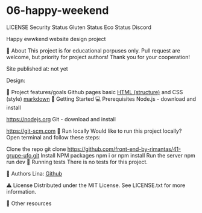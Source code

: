 # 06-happy-weekend
LICENSE Security Status Gluten Status Eco Status Discord

Happy ewwkend
website design project


🌟 About
This project is for educational porpuses only. Pull request are welcome, but priority for project authors! Thank you for your cooperation!

Site published at: not yet

Design: 

🎯 Project features/goals
Github pages
basic [HTML (structure)](https://www.w3schools.com/TAGS/default.asp) and CSS (style)
[markdown](https://docs.github.com/en/get-started/writing-on-github/getting-started-with-writing-and-formatting-on-github/basic-writing-and-formatting-syntax)
🧰 Getting Started
💻 Prerequisites
Node.js - download and install

https://nodejs.org
Git - download and install

https://git-scm.com
🏃 Run locally
Would like to run this project locally? Open terminal and follow these steps:

Clone the repo
git clone https://github.com/front-end-by-rimantas/41-grupe-ufo.git
Install NPM packages
npm i
or
npm install
Run the server
npm run dev
🧪 Running tests
There is no tests for this project.

🎅 Authors
Lina: [Github](https://github.com/lincikas)

⚠️ License
Distributed under the MIT License. See LICENSE.txt for more information.

🔗 Other resources
